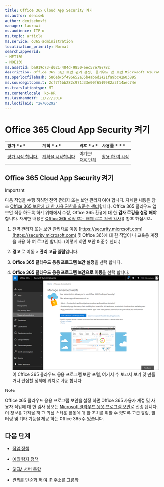 ```yaml
---
title: Office 365 Cloud App Security 켜기
ms.author: deniseb
author: denisebmsft
manager: laurawi
ms.audience: ITPro
ms.topic: article
ms.service: o365-administration
localization_priority: Normal
search.appverid:
- MET150
- MOE150
ms.assetid: ba919c73-d021-404d-9850-eec57e78678c
description: Office 365 고급 보안 관리 설정, 클라우드 앱 보안 Microsoft Azure에 의해 구동 하는 방법을 알아보려면이 문서를 읽어보십시오.
ms.openlocfilehash: 586ebc5f496652e05b4ab6d2421fa9bc42603895
ms.sourcegitcommit: 2cf7f5bb282c971d33e00f65d9982a3f14aec74e
ms.translationtype: MT
ms.contentlocale: ko-KR
ms.lasthandoff: 11/27/2018
ms.locfileid: "26706292"
---
```

# <a name="turn-on-office-365-cloud-app-security"></a>Office 365 Cloud App Security 켜기
  
|평가 * *\>**|계획 * *\>**|배포 * *\>**|사용률 * * *|
|:-----|:-----|:-----|:-----|
|[평가 시작 합니다.](office-365-cas-overview.md) <br/> |[계획을 시작합니다](get-ready-for-office-365-cas.md) <br/> |여기는!  <br/> [다음 단계](activity-policies-and-alerts.md) <br/> |[활용 하 여 시작](utilization-activities-for-ocas.md) <br/> |
  
## <a name="turn-on-office-365-cloud-app-security"></a>Office 365 Cloud App Security 켜기

> [!IMPORTANT]
> 다음 작업을 수행 하려면 전역 관리자 또는 보안 관리자 여야 합니다. 자세한 내용은 참조 [Office 365 보안에 대 한 사용 권한을 &amp; 준수 센터](permissions-in-the-security-and-compliance-center.md)합니다. Office 365 클라우드 앱 보안 작동 하도록 하기 위해에서 수정, Office 365 환경에 대 한 **감사 로깅을 설정 해야** 합니다. 자세한 내용은 [Office 365 설정 또는 해제 로그 검색 감사](turn-audit-log-search-on-or-off.md)를 참조 하십시오. 
  
1. 전역 관리자 또는 보안 관리자로 이동 [https://security.microsoft.com](https://security.microsoft.com) 및 Office 365에 대 한 작업이 나 교육용 계정을 사용 하 여 로그인 합니다. (이렇게 하면 보안 &amp; 준수 센터.) 
    
2. **경고** 로 이동 \> **관리 고급 알림**입니다.
    
3. **Office 365 클라우드 응용 프로그램 보안 설정**을 선택 합니다.
    
4. **Office 365 클라우드 응용 프로그램 보안으로 이동**을 선택 합니다.<br/>![보안에서 &amp; 준수 센터 Office 365 클라우드 앱 보안으로 이동 하려면 고급 알림 관리를 선택 합니다.](media/958632d4-03e3-4ade-8e22-d5509db6fca7.png)<br/>이 Office 365 클라우드 응용 프로그램 보안 포털, 여기서 수 보고서 보기 및 만들거나 편집할 정책에 위치로 이동 합니다.
    
> [!NOTE]
> Office 365 클라우드 응용 프로그램 보안을 설정 하면 Office 365 사용자 계정 및 사용자 작업에 대 한 감사 정보는 [Microsoft 클라우드 응용 프로그램 보안](https://aka.ms/whatiscas)로 전송 됩니다. 이 정보를 가져올 하 고 의심 스러운 활동에 대 한 조치를 취할 수 있도록 고급 알림, 필터링 및 기타 기능을 제공 하는 Office 365 수 있습니다. 
  
## <a name="next-steps"></a>다음 단계

- [작업 정책](activity-policies-and-alerts.md)
    
- [예외 탐지 정책](anomaly-detection-policies-in-ocas.md)
    
- [SIEM 서버 통합](integrate-your-siem-server-with-office-365-cas.md)
    
- [관리를 단순화 하 여 IP 주소를 그룹화](group-your-ip-addresses-in-ocas.md)
    

